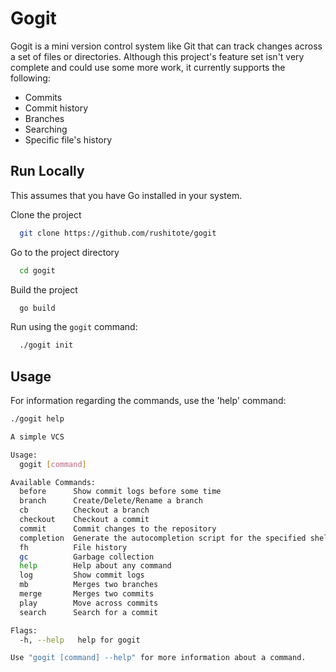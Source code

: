
# Gogit

Gogit is a mini version control system like Git that can track changes across a set of files or directories. Although this project's feature set isn't very complete and could use some more work, it currently supports the following:
- Commits
- Commit history
- Branches
- Searching
- Specific file's history



## Run Locally

This assumes that you have Go installed in your system.

Clone the project

```bash
  git clone https://github.com/rushitote/gogit
```

Go to the project directory

```bash
  cd gogit
```

Build the project

```bash
  go build
```

Run using the `gogit` command:
```bash
  ./gogit init
```


## Usage

For information regarding the commands, use the 'help' command:
```bash
./gogit help
```

```bash
A simple VCS

Usage:
  gogit [command]

Available Commands:
  before      Show commit logs before some time
  branch      Create/Delete/Rename a branch
  cb          Checkout a branch
  checkout    Checkout a commit
  commit      Commit changes to the repository
  completion  Generate the autocompletion script for the specified shell
  fh          File history
  gc          Garbage collection
  help        Help about any command
  log         Show commit logs
  mb          Merges two branches
  merge       Merges two commits
  play        Move across commits
  search      Search for a commit

Flags:
  -h, --help   help for gogit

Use "gogit [command] --help" for more information about a command.
```
